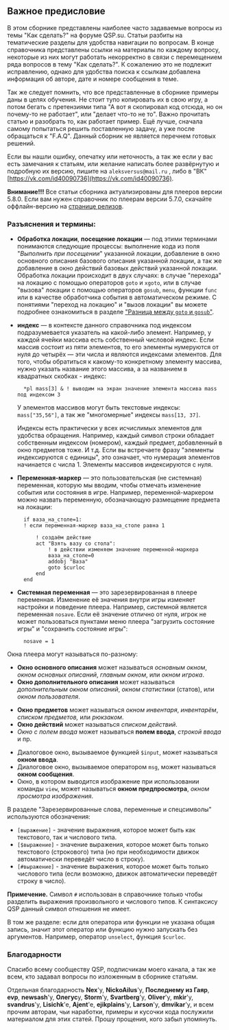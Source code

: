 ## Важное предисловие
<!-- [:vazhnoje_predislovije] -->

В этом сборнике представлены наиболее часто задаваемые вопросы из темы "Как сделать?" на форуме QSP.su. Статьи разбиты на тематические разделы для удобства навигации по вопросам. В конце справочника представлены ссылки на материалы по каждому вопросу, некоторые из них могут работать некорректно в связи с перемещением ряда вопросов в тему "Как сделать?". К сожалению это не подлежит исправлению, однако для удобства поиска к ссылкам добавлена информация об авторе, дате и номере сообщения в теме.

Так же следует помнить, что все представленные в сборнике примеры даны в целях обучения. Не стоит тупо копировать их в свою игру, а потом бегать с претензиями типа "А вот я скопировал код отсюда, но он почему-то не работает", или "делает что-то не то". Важно прочитать статью и разобрать то, как работает пример. Ещё лучше, сначала самому попытаться решить поставленную задачу, а уже после обращаться к "F.A.Q". Данный сборник не является перечнем готовых решений.

Если вы нашли ошибку, опечатку или неточность, а так же если у вас есть замечания к статьям, или желание написать более развёрнутую и подробную их версию, пишите на `aleksversus@mail.ru` , либо в "ВК" [https://vk.com/id40090736](https://vk.com/id40090736).

**Внимание!!!** Все статьи сборника актуализированы для плееров версии 5.8.0. Если вам нужен справочник по плеерам версии 5.7.0, скачайте оффлайн-версию на [странице релизов](https://github.com/AleksVersus/howdo_faq/releases).

<!-- Пока что подкостылил, но в будущем, нужно поправить везде: Заголовки должны быть отбиты пустыми строками. -->

### Разъяснения и термины:

- **Обработка локации**, **посещение локации** — под этими терминами понимаются следующие процессы: выполнение кода из поля "*Выполнить при посещении*" указанной локации, добавление в окно основного описания базового описания указанной локации, а так же добавление в окно действий базовых действий указанной локации. Обработка локации происходит в двух случаях: в случае "перехода" на локацию с помощью операторов `goto` и `xgoto`, или в случае "вызова" локации с помощью операторов `gosub`, `menu`, функции `func` или в качестве обработчика события в автоматическом режиме. С понятиями "переход на локацию" и "вызов локации" вы можете подробнее ознакомиться в разделе ["Разница между `goto` и `gosub`"](#faq_01_08).
- **индекс** — в контексте данного справочника под индексом подразумевается указатель на какой-либо элемент. Например, у каждой ячейки массива есть собственный числовой индекс. Если массив состоит из пяти элементов, то его элементы нумеруются от нуля до четырёх — эти числа и являются индексами элементов. Для того, чтобы обратиться к какому-то конкретному элементу массива, нужно указать название этого массива, а за названием в квадратных скобках - индекс:
  ```qsp
	*pl mass[3] & ! выводим на экран значение элемента массива mass под индексом 3
	 ```
   У элементов массивов могут быть текстовые индексы: `mass["35,56"]`, а так же "многомерные" индексы `mass[13, 37]`.
   
   Индексы есть практически у всех исчислимых элементов для удобства обращения. Например, каждый символ строки обладает собственным индексом (номером), каждый предмет, добавленный в окно предметов тоже. И т.д. Если вы встречаете фразу "элементы индексируются с единицы", это означает, что нумерация элементов начинается с числа 1. Элементы массивов индексируются с нуля.

- **Переменная-маркер** — это пользовательская (не системная) переменная, которую мы вводим, чтобы отмечать изменение события или состояния в игре. Например, переменной-маркером можно назвать переменную, обозначающую размещение предмета на локации:
  ```qsp
	if ваза_на_столе=1:
	! если переменная-маркер ваза_на_столе равна 1
	
		! создаём действие
		act "Взять вазу со стола":
			! в действии изменяем значение переменной-маркера
			ваза_на_столе=0
			addobj "Ваза"
			goto $curloc
		end
	end
	```
- **Системная переменная** — это зарезервированная в плеере переменная. Изменение её значения внутри игры изменяет настройки и поведение плеера. Например, системной является переменная `nosave`. Если её значение отлично от нуля, игрок не может пользоваться пунктами меню плеера "загрузить состояние игры" и "сохранить состояние игры":
  ```qsp
	nosave = 1
	```

Окна плеера могут называться по-разному:
* **Окно основного описания** может называться *основным окном*, *окном основных описаний*, *главным окном*, или *окном игрока*.
* **Окно дополнительного описания** может называться *дополнительным окном описаний*, *окном статистики* (статов), или *окном пользователя*.
- **Окно предметов** может называться *окном инвентаря*, *инвентарём*, *списком предметов,* или *рюкзаком*.
- **Окно действий** может называться *списком действий*.
- *Окно с полем ввода* может называться **полем ввода**, *строкой ввода* и пр.
* Диалоговое окно, вызываемое функцией `$input`, может называться **окном ввода**.
* Диалоговое окно, вызываемое оператором `msg`, может называться **окном сообщения**.
* Окно, в котором выводится изображение при использовании команды `view`, может называться **окном предпросмотра**, *окном просмотра изображения*.

В разделе "Зарезервированные слова, переменные и спецсимволы" используются обозначения:	
* `[выражение]` - значение выражения, которое может быть как текстового, так и числового типа.
* `[$выражение]` - значение выражения, которое может быть только текстового (строкового) типа (но при необходимости движок автоматически переведёт число в строку).
* `[#выражение]` - значение выражения, которое может быть только числового типа (если возможно, движок автоматически переведёт строку в число).

**Примечение.** Символ `#` использован в справочнике только чтобы разделить выражения произвольного и числового типов. К синтаксису QSP данный символ отношения не имеет.

В том же разделе: если для оператора или функции не указана общая запись, значит этот оператор или функцию нужно запускать без аргументов. Например, оператор `unselect`, функция `$curloc`.

### Благодарности

Спасибо всему сообществу QSP, подписчикам моего канала, а так же всем, кто задавал вопросы по изложенным в сборнике статьям.

Отдельная благодарность **Nex**'у, **NickoAilus**'у, **Последнему из Гаяр**, **evp**, **newsash**'у, **Олегус**у, **Storm**'у, **Svartberg**'у, **Oliver**'у, **mkir**'у, **svandrus**'у, **Lisichk**'е, **Ajent**'е, **ejikplains**'у, **Larson**'у, **dmvikar**'у, и всем прочим авторам, чьи наработки, примеры и кусочки кода послужили материалом для этих статей. Прошу прощения, кого забыл упомянуть.
